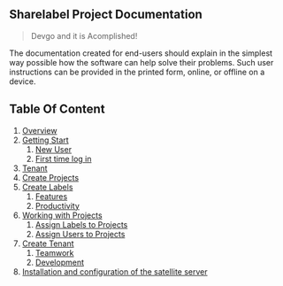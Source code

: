 ## Sharelabel Project Documentation

> Devgo and it is Acomplished!

The documentation created for end-users should explain in the simplest way possible how the software can help solve their problems. 
Such user instructions can be provided in the printed form, online, or offline on a device.


## Table Of Content

1. [Overview](./overview/intro.md)
2. [Getting Start](./gstart/intro.md)
    1. [New User](./gstart/newuser.md)
    2. [First time log in](./gstart/firsttimelogin.md)
3. [Tenant](./tenant/intro.md)
4. [Create Projects](./projects/intro.md)
5. [Create Labels](./labels/introduction.md)
    1. [Features](./features/intro.md)
    2. [Productivity](./features/intro.md)
6. [Working with Projects](./features/intro.md)
    1. [Assign Labels to Projects](./features/intro.md)
    1. [Assign Users to Projects](./features/intro.md)
7. [Create Tenant](./features/intro.md)
    1. [Teamwork](./features/intro.md)
      1. [Development](./features/intro.md)
8. [Installation and configuration of the satellite server](./features/intro.md)
